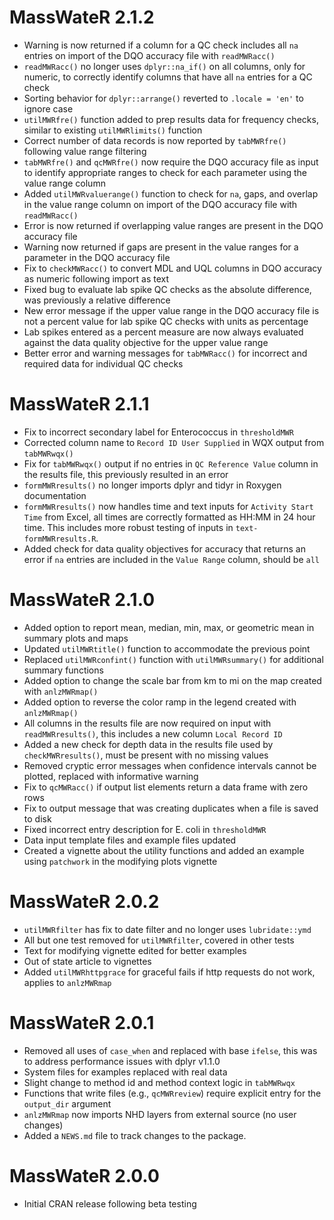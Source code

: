 # MassWateR 2.1.2

* Warning is now returned if a column for a QC check includes all `na` entries on import of the DQO accuracy file with `readMWRacc()`
* `readMWRacc()` no longer uses `dplyr::na_if()` on all columns, only for numeric, to correctly identify columns that have all `na` entries for a QC check
* Sorting behavior for `dplyr::arrange()` reverted to `.locale = 'en'` to ignore case
* `utilMWRfre()` function added to prep results data for frequency checks, similar to existing `utilMWRlimits()` function
* Correct number of data records is now reported by `tabMWRfre()` following value range filtering
* `tabMWRfre()` and `qcMWRfre()` now require the DQO accuracy file as input to identify appropriate ranges to check for each parameter using the value range column
* Added `utilMWRvaluerange()` function to check for `na`, gaps, and overlap in the value range column on import of the DQO accuracy file with `readMWRacc()`
* Error is now returned if overlapping value ranges are present in the DQO accuracy file
* Warning now returned if gaps are present in the value ranges for a parameter in the DQO accuracy file
* Fix to `checkMWRacc()` to convert MDL and UQL columns in DQO accuracy as numeric following import as text
* Fixed bug to evaluate lab spike QC checks as the absolute difference, was previously a relative difference
* New error message if the upper value range in the DQO accuracy file is not a percent value for lab spike QC checks with units as percentage
* Lab spikes entered as a percent measure are now always evaluated against the data quality objective for the upper value range
* Better error and warning messages for `tabMWRacc()` for incorrect and required data for individual QC checks

# MassWateR 2.1.1

* Fix to incorrect secondary label for Enterococcus in `thresholdMWR`
* Corrected column name to `Record ID User Supplied` in WQX output from `tabMWRwqx()`
* Fix for `tabMWRwqx()` output if no entries in `QC Reference Value` column in the results file, this previously resulted in an error
* `formMWRresults()` no longer imports dplyr and tidyr in Roxygen documentation
* `formMWRresults()` now handles time and text inputs for `Activity Start Time` from Excel, all times are correctly formatted as HH:MM in 24 hour time.  This includes more robust testing of inputs in `text-formMWRresults.R`.
* Added check for data quality objectives for accuracy that returns an error if `na` entries are included in the `Value Range` column, should be `all`

# MassWateR 2.1.0

* Added option to report mean, median, min, max, or geometric mean in summary plots and maps
* Updated `utilMWRtitle()` function to accommodate the previous point
* Replaced `utilMWRconfint()` function with `utilMWRsummary()` for additional summary functions
* Added option to change the scale bar from km to mi on the map created with `anlzMWRmap()`
* Added option to reverse the color ramp in the legend created with `anlzMWRmap()`
* All columns in the results file are now required on input with `readMWRresults()`, this includes a new column `Local Record ID`
* Added a new check for depth data in the results file used by `checkMWRresults()`, must be present with no missing values
* Removed cryptic error messages when confidence intervals cannot be plotted, replaced with informative warning
* Fix to `qcMWRacc()` if output list elements return a data frame with zero rows
* Fix to output message that was creating duplicates when a file is saved to disk
* Fixed incorrect entry description for E. coli in `thresholdMWR`
* Data input template files and example files updated
* Created a vignette about the utility functions and added an example using `patchwork` in the modifying plots vignette

# MassWateR 2.0.2

* `utilMWRfilter` has fix to date filter and no longer uses `lubridate::ymd`
* All but one test removed for `utilMWRfilter`, covered in other tests
* Text for modifying vignette edited for better examples
* Out of state article to vignettes
* Added `utilMWRhttpgrace` for graceful fails if http requests do not work, applies to `anlzMWRmap`

# MassWateR 2.0.1

* Removed all uses of `case_when` and replaced with base `ifelse`, this was to address performance issues with dplyr v1.1.0
* System files for examples replaced with real data
* Slight change to method id and method context logic in `tabMWRwqx`
* Functions that write files (e.g., `qcMWRreview`) require explicit entry for the `output_dir` argument
* `anlzMWRmap` now imports NHD layers from external source (no user changes)
* Added a `NEWS.md` file to track changes to the package.

# MassWateR 2.0.0

* Initial CRAN release following beta testing
